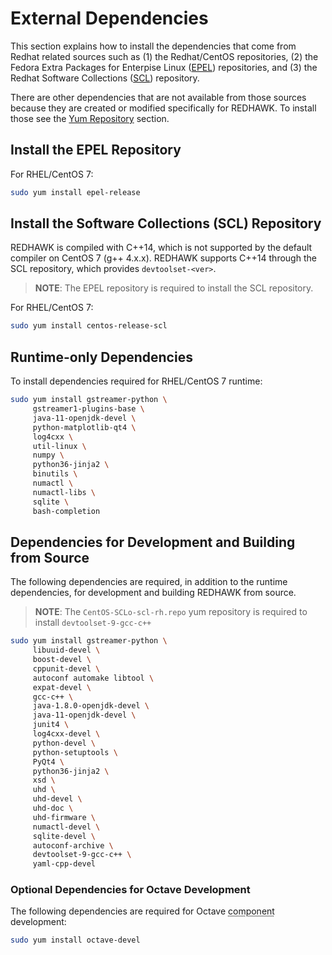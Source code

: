 # External Dependencies

This section explains how to install the dependencies that come from Redhat related sources such as (1) the Redhat/CentOS repositories, (2) the Fedora Extra Packages for Enterpise Linux ([EPEL](http://fedoraproject.org/wiki/EPEL)) repositories, and (3) the Redhat Software Collections ([SCL](https://www.softwarecollections.org/en/)) repository.

There are other dependencies that are not available from those sources because they are created or modified specifically for REDHAWK.  To install those see the [Yum Repository](redhawk-yum-archive.html#dependencies-packaged-with-redhawk) section.

## Install the EPEL Repository

For RHEL/CentOS 7:
```bash
sudo yum install epel-release
```

## Install the Software Collections (SCL) Repository

REDHAWK is compiled with C++14, which is not supported by the default compiler on CentOS 7 (g++ 4.x.x).  REDHAWK supports C++14 through the SCL repository, which provides `devtoolset-<ver>`.

> **NOTE**:  The EPEL repository is required to install the SCL repository.

For RHEL/CentOS 7:
```bash
sudo yum install centos-release-scl
```

## Runtime-only Dependencies

To install dependencies required for RHEL/CentOS 7 runtime:
```bash
sudo yum install gstreamer-python \
     gstreamer1-plugins-base \
     java-11-openjdk-devel \
     python-matplotlib-qt4 \
     log4cxx \
     util-linux \
     numpy \
     python36-jinja2 \
     binutils \
     numactl \
     numactl-libs \
     sqlite \
     bash-completion
```

## Dependencies for Development and Building from Source

The following dependencies are required, in addition to the runtime dependencies, for development and building REDHAWK from source.

> **NOTE**:  The `CentOS-SCLo-scl-rh.repo` yum repository is required to install `devtoolset-9-gcc-c++`  

```bash
sudo yum install gstreamer-python \
     libuuid-devel \
     boost-devel \
     cppunit-devel \
     autoconf automake libtool \
     expat-devel \
     gcc-c++ \
     java-1.8.0-openjdk-devel \
     java-11-openjdk-devel \
     junit4 \
     log4cxx-devel \
     python-devel \
     python-setuptools \
     PyQt4 \
     python36-jinja2 \
     xsd \
     uhd \
     uhd-devel \
     uhd-doc \
     uhd-firmware \
     numactl-devel \
     sqlite-devel \
     autoconf-archive \
     devtoolset-9-gcc-c++ \
     yaml-cpp-devel
```

### Optional Dependencies for Octave Development

The following dependencies are required for Octave <abbr title="See Glossary.">component</abbr> development:

```bash
sudo yum install octave-devel
```
